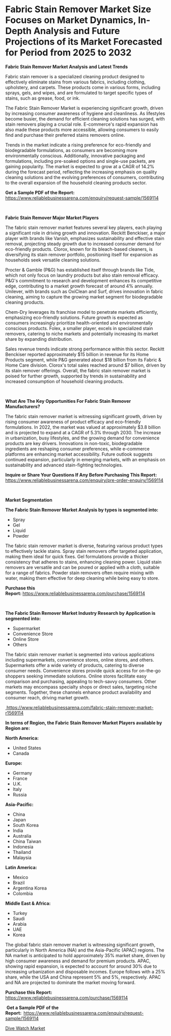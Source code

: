 <p><h1>Fabric Stain Remover Market Size Focuses on Market Dynamics, In-Depth Analysis and Future Projections of its Market Forecasted for Period from 2025 to 2032</h1></p><p><strong>Fabric Stain Remover Market Analysis and Latest Trends</strong></p>
<p><p>Fabric stain remover is a specialized cleaning product designed to effectively eliminate stains from various fabrics, including clothing, upholstery, and carpets. These products come in various forms, including sprays, gels, and wipes, and are formulated to target specific types of stains, such as grease, food, or ink.</p><p>The Fabric Stain Remover Market is experiencing significant growth, driven by increasing consumer awareness of hygiene and cleanliness. As lifestyles become busier, the demand for efficient cleaning solutions has surged, with stain removers playing a crucial role. E-commerce's rapid expansion has also made these products more accessible, allowing consumers to easily find and purchase their preferred stains removers online.</p><p>Trends in the market indicate a rising preference for eco-friendly and biodegradable formulations, as consumers are becoming more environmentally conscious. Additionally, innovative packaging and formulations, including pre-soaked options and single-use packets, are gaining popularity. The market is expected to grow at a CAGR of 14.2% during the forecast period, reflecting the increasing emphasis on quality cleaning solutions and the evolving preferences of consumers, contributing to the overall expansion of the household cleaning products sector.</p></p>
<p><strong>Get a Sample PDF of the Report:&nbsp;</strong> <a href="https://www.reliablebusinessarena.com/enquiry/request-sample/1569114?utm_campaign=2959&utm_medium=2&utm_source=Github&utm_content=ia&utm_term=04042025&utm_id=fabric-stain-remover">https://www.reliablebusinessarena.com/enquiry/request-sample/1569114</a></p>
<p>&nbsp;</p>
<p><strong>Fabric Stain Remover Major Market Players</strong></p>
<p><p>The fabric stain remover market features several key players, each playing a significant role in driving growth and innovation. Reckitt Benckiser, a major player with brands like Vanish, emphasizes sustainability and effective stain removal, projecting steady growth due to increased consumer demand for eco-friendly products. Clorox, known for its bleach-based cleaners, is diversifying its stain remover portfolio, positioning itself for expansion as households seek versatile cleaning solutions.</p><p>Procter & Gamble (P&G) has established itself through brands like Tide, which not only focus on laundry products but also stain removal efficacy. P&G's commitment to research and development enhances its competitive edge, contributing to a market growth forecast of around 4% annually. Unilever, with brands such as OxiClean and Surf, drives innovation in fabric cleaning, aiming to capture the growing market segment for biodegradable cleaning products.</p><p>Chem-Dry leverages its franchise model to penetrate markets efficiently, emphasizing eco-friendly solutions. Future growth is expected as consumers increasingly prioritize health-oriented and environmentally conscious products. Folex, a smaller player, excels in specialized stain removers, catering to niche markets and potentially increasing its market share by expanding distribution.</p><p>Sales revenue trends indicate strong performance within this sector. Reckitt Benckiser reported approximately $15 billion in revenue for its Home Products segment, while P&G generated about $18 billion from its Fabric & Home Care division. Clorox's total sales reached around $7 billion, driven by its stain remover offerings. Overall, the fabric stain remover market is poised for further growth, supported by trends in sustainability and increased consumption of household cleaning products.</p></p>
<p>&nbsp;</p>
<p><strong>What Are The Key Opportunities For Fabric Stain Remover Manufacturers?</strong></p>
<p><p>The fabric stain remover market is witnessing significant growth, driven by rising consumer awareness of product efficacy and eco-friendly formulations. In 2022, the market was valued at approximately $3.8 billion and is projected to expand at a CAGR of 5.3% through 2030. The increase in urbanization, busy lifestyles, and the growing demand for convenience products are key drivers. Innovations in non-toxic, biodegradable ingredients are reshaping consumer preferences, while e-commerce platforms are enhancing market accessibility. Future outlook suggests continued expansion, particularly in emerging markets, with an emphasis on sustainability and advanced stain-fighting technologies.</p></p>
<p><strong>Inquire or Share Your Questions If Any Before Purchasing This Report:</strong> <a href="https://www.reliablebusinessarena.com/enquiry/pre-order-enquiry/1569114?utm_campaign=2959&utm_medium=2&utm_source=Github&utm_content=ia&utm_term=04042025&utm_id=fabric-stain-remover">https://www.reliablebusinessarena.com/enquiry/pre-order-enquiry/1569114</a></p>
<p>&nbsp;</p>
<p><strong>Market Segmentation</strong></p>
<p><strong>The Fabric Stain Remover Market Analysis by types is segmented into:</strong></p>
<p><ul><li>Spray</li><li>Gel</li><li>Liquid</li><li>Powder</li></ul></p>
<p><p>The fabric stain remover market is diverse, featuring various product types to effectively tackle stains. Spray stain removers offer targeted application, making them ideal for quick fixes. Gel formulations provide a thicker consistency that adheres to stains, enhancing cleaning power. Liquid stain removers are versatile and can be poured or applied with a cloth, suitable for a range of fabrics. Powder stain removers often require mixing with water, making them effective for deep cleaning while being easy to store.</p></p>
<p><strong>Purchase this Report:&nbsp;</strong><a href="https://www.reliablebusinessarena.com/purchase/1569114?utm_campaign=2959&utm_medium=2&utm_source=Github&utm_content=ia&utm_term=04042025&utm_id=fabric-stain-remover">https://www.reliablebusinessarena.com/purchase/1569114</a></p>
<p>&nbsp;</p>
<p><strong>The Fabric Stain Remover Market Industry Research by Application is segmented into:</strong></p>
<p><ul><li>Supermarket</li><li>Convenience Store</li><li>Online Store</li><li>Others</li></ul></p>
<p><p>The fabric stain remover market is segmented into various applications including supermarkets, convenience stores, online stores, and others. Supermarkets offer a wide variety of products, catering to diverse consumer needs. Convenience stores provide quick access for on-the-go shoppers seeking immediate solutions. Online stores facilitate easy comparison and purchasing, appealing to tech-savvy consumers. Other markets may encompass specialty shops or direct sales, targeting niche segments. Together, these channels enhance product availability and consumer reach, driving market growth.</p></p>
<p><a href="https://www.reliablebusinessarena.com/fabric-stain-remover-market-r1569114?utm_campaign=2959&utm_medium=2&utm_source=Github&utm_content=ia&utm_term=04042025&utm_id=fabric-stain-remover">&nbsp;https://www.reliablebusinessarena.com/fabric-stain-remover-market-r1569114</a></p>
<p><strong>In terms of Region, the Fabric Stain Remover Market Players available by Region are:</strong></p>
<p>
    <p> <strong> North America: </strong>
        <ul>
            <li>United States</li>
            <li>Canada</li>
        </ul>
        </p> 
    <p> <strong> Europe: </strong>
        <ul>
            <li>Germany</li>
            <li>France</li>
            <li>U.K.</li>
            <li>Italy</li>
            <li>Russia</li>
        </ul>
        </p> 
    <p> <strong> Asia-Pacific: </strong>
        <ul>
            <li>China</li>
            <li>Japan</li>
            <li>South Korea</li>
            <li>India</li>
            <li>Australia</li>
            <li>China Taiwan</li>
            <li>Indonesia</li>
            <li>Thailand</li>
            <li>Malaysia</li>
        </ul>
        </p> 
    <p> <strong> Latin America: </strong>
        <ul>
            <li>Mexico</li>
            <li>Brazil</li>
            <li>Argentina Korea</li>
            <li>Colombia</li>
        </ul>
        </p> 
    <p> <strong> Middle East & Africa: </strong>
        <ul>
            <li>Turkey</li>
            <li>Saudi</li>
            <li>Arabia</li>
            <li>UAE</li>
            <li>Korea</li>
        </ul>
    </p>
    </p>
<p><p>The global fabric stain remover market is witnessing significant growth, particularly in North America (NA) and the Asia-Pacific (APAC) regions. The NA market is anticipated to hold approximately 35% market share, driven by high consumer awareness and demand for premium products. APAC, showing rapid expansion, is expected to account for around 30% due to increasing urbanization and disposable incomes. Europe follows with a 25% share, while the USA and China represent 5% and 5%, respectively. APAC and NA are projected to dominate the market moving forward.</p></p>
<p><strong>Purchase this Report: </strong><a href="https://www.reliablebusinessarena.com/purchase/1569114?utm_campaign=2959&utm_medium=2&utm_source=Github&utm_content=ia&utm_term=04042025&utm_id=fabric-stain-remover">https://www.reliablebusinessarena.com/purchase/1569114</a></p>
<p>&nbsp;<strong>Get a Sample PDF of the Report:&nbsp;&nbsp;</strong><a href="https://www.reliablebusinessarena.com/enquiry/request-sample/1569114?utm_campaign=2959&utm_medium=2&utm_source=Github&utm_content=ia&utm_term=04042025&utm_id=fabric-stain-remover">https://www.reliablebusinessarena.com/enquiry/request-sample/1569114</a></p>
<p><strong></strong></p>
<p><p><a href="https://github.com/haaszgettre6/Market-Research-Report-List-1/blob/main/dive-watch-market.md?utm_campaign=2959&utm_medium=2&utm_source=Github&utm_content=ia&utm_term=04042025&utm_id=fabric-stain-remover">Dive Watch Market</a></p></p>